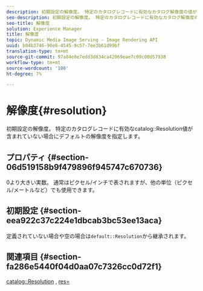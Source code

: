 ```yaml
---
description: 初期設定の解像度。 特定のカタログレコードに有効なカタログ解像度の値が含まれていない場合にデフォルトの解像度を指定します。
seo-description: 初期設定の解像度。 特定のカタログレコードに有効なカタログ解像度の値が含まれていない場合にデフォルトの解像度を指定します。
seo-title: 解像度
solution: Experience Manager
title: 解像度
topic: Dynamic Media Image Serving - Image Rendering API
uuid: b04b3746-90e6-4545-9c57-7ee3b61d99bf
translation-type: tm+mt
source-git-commit: 97a84e8e7edd3d834ca42069eae7c09c00d57938
workflow-type: tm+mt
source-wordcount: '100'
ht-degree: 7%

---
```



# 解像度{#resolution}

初期設定の解像度。 特定のカタログレコードに有効なcatalog::Resolution値が含まれていない場合にデフォルトの解像度を指定します。

## プロパティ {#section-06d519158b9f479896f945747c670736}

0より大きい実数。 通常はピクセル/インチで表されますが、他の単位（ピクセル/メートルなど）でも使用できます。

## 初期設定 {#section-eea922c37c224e1dbcab3bc53ee13aca}

定義されていない場合や空の場合は`default::Resolution`から継承されます。

## 関連項目 {#section-fa286e5440f04d0aa07c7326cc0d72f1}

[catalog::Resolution](../../../../../ir-api/material-cat/image-rendering-api-ref/c-ir-material-catalog/c-ir-material-data-reference/r-ir-resolution-dataref.md#reference-6a2d64c2d72b438fade58a3391569da7) ,  [res=](../../../../../ir-api/http-protocol/image-rendering-api-ref/c-ir-http-protocol-ref/c-ir-http-protocol-command-reference/r-ir-res.md#reference-0ad9de8887144c83a6db97b4994f7c04)
